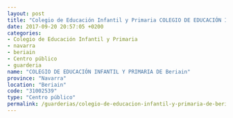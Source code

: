 ```yaml
---
layout: post
title: "Colegio de Educación Infantil y Primaria COLEGIO DE EDUCACIÓN INFANTIL Y PRIMARIA DE Beriain"
date: 2017-09-20 20:57:05 +0200
categories:
- Colegio de Educación Infantil y Primaria
- navarra
- beriain
- Centro público
- guarderia
name: "COLEGIO DE EDUCACIÓN INFANTIL Y PRIMARIA DE Beriain"
province: "Navarra"
location: "Beriain"
code: "31002539"
type: "Centro público"
permalink: /guarderias/colegio-de-educacion-infantil-y-primaria-de-beriain.html
---
```

